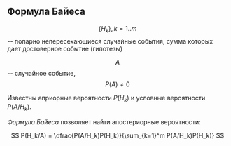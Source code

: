 ## Формула Байеса

$$\{H_k\},\,k=1..m$$ -- попарно непересекающиеся случайные события, сумма которых дает
достоверное событие (гипотезы)

$$A$$ -- случайное событие, $$P(A) \neq 0$$

Известны априорные вероятности $P(H_k)$ и условные вероятности $P(A/H_k)$.

_Формула Байеса_ позволяет найти апостериорные вероятности:

$$
P(H_k/A) = \dfrac{P(A/H_k)P(H_k)}{\sum_{k=1}^m P(A/H_k)P(H_k)}
$$

